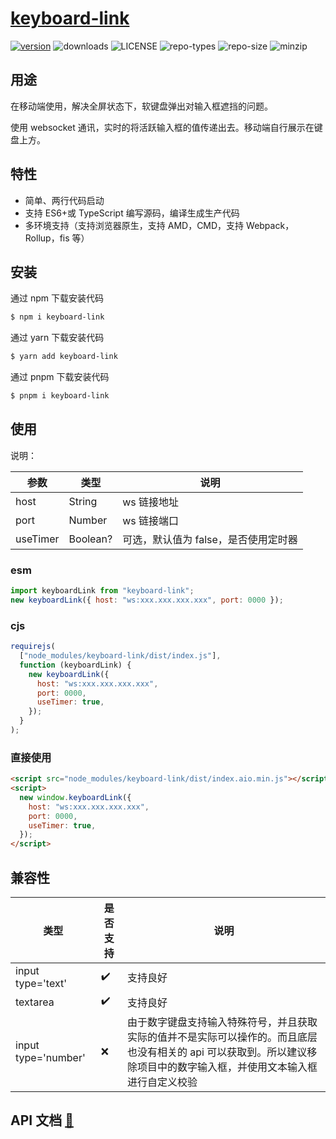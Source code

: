 # [keyboard-link](https://github.com/zhaitianye/keyboard-link)

[![version](https://img.shields.io/npm/v/keyboard-link.svg)](https://www.npmjs.com/package/keyboard-link) ![downloads](https://img.shields.io/npm/dm/keyboard-link.svg) ![LICENSE](https://img.shields.io/npm/l/keyboard-link.svg) ![repo-types](https://img.shields.io/npm/types/keyboard-link.svg) ![repo-size](https://img.shields.io/github/repo-size/zhaitianye/keyboard-link) ![minzip](https://img.shields.io/bundlephobia/minzip/keyboard-link)

## 用途

在移动端使用，解决全屏状态下，软键盘弹出对输入框遮挡的问题。

使用 websocket 通讯，实时的将活跃输入框的值传递出去。移动端自行展示在键盘上方。

## 特性

- 简单、两行代码启动
- 支持 ES6+或 TypeScript 编写源码，编译生成生产代码
- 多环境支持（支持浏览器原生，支持 AMD，CMD，支持 Webpack，Rollup，fis 等）

## 安装

通过 npm 下载安装代码

```bash
$ npm i keyboard-link
```

通过 yarn 下载安装代码

```bash
$ yarn add keyboard-link
```

通过 pnpm 下载安装代码

```bash
$ pnpm i keyboard-link
```

## 使用

说明：

| 参数     | 类型     | 说明                                 |
| -------- | -------- | ------------------------------------ |
| host     | String   | ws 链接地址                          |
| port     | Number   | ws 链接端口                          |
| useTimer | Boolean? | 可选，默认值为 false，是否使用定时器 |

### esm

```js
import keyboardLink from "keyboard-link";
new keyboardLink({ host: "ws:xxx.xxx.xxx.xxx", port: 0000 });
```

### cjs

```js
requirejs(
  ["node_modules/keyboard-link/dist/index.js"],
  function (keyboardLink) {
    new keyboardLink({
      host: "ws:xxx.xxx.xxx.xxx",
      port: 0000,
      useTimer: true,
    });
  }
);
```

### 直接使用

```html
<script src="node_modules/keyboard-link/dist/index.aio.min.js"></script>
<script>
  new window.keyboardLink({
    host: "ws:xxx.xxx.xxx.xxx",
    port: 0000,
    useTimer: true,
  });
</script>
```

## 兼容性

| 类型                | 是否支持           | 说明                                                                                                                                                                    |
| ------------------- | ------------------ | ----------------------------------------------------------------------------------------------------------------------------------------------------------------------- |
| input type='text'   | :heavy_check_mark: | 支持良好                                                                                                                                                                |
| textarea            | :heavy_check_mark: | 支持良好                                                                                                                                                                |
| input type='number' | :x:                | 由于数字键盘支持输入特殊符号，并且获取实际的值并不是实际可以操作的。而且底层也没有相关的 api 可以获取到。所以建议移除项目中的数字输入框，并使用文本输入框进行自定义校验 |

## API 文档 [:page_facing_up:](https://zhaitianye.github.io/keyboard-link/)
